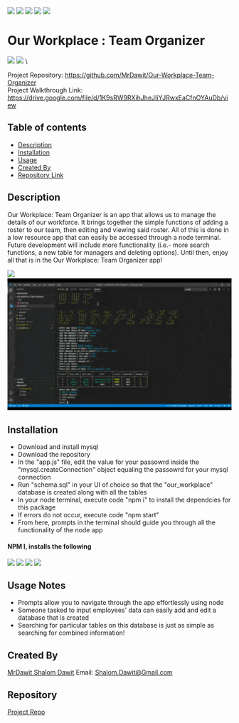 ![](https://camo.githubusercontent.com/0999ec20f1112070c606e117f61dd21177179f9b40d4f66b94adbb3978adeabb/68747470733a2f2f696d672e736869656c64732e696f2f62616467652f2d4769746875622d3138313731373f7374796c653d666c61742d737175617265266c6f676f3d476974487562266c6f676f436f6c6f723d7768697465)
![](https://camo.githubusercontent.com/3b0aa009716b20018a683fea7d5babb79de77fdb40279cbb1f8e862a813900b1/68747470733a2f2f696d672e736869656c64732e696f2f62616467652f2d56697375616c25323053747564696f253230436f64652d3233413946323f7374796c653d666c61742d737175617265266c6f676f3d56697375616c25323053747564696f253230436f6465266c6f676f436f6c6f723d7768697465)
![](https://camo.githubusercontent.com/e61cf3e57f9e13e971a157885cbe3464a0a63a7602cd8e2464594866f14bca65/68747470733a2f2f696d672e736869656c64732e696f2f62616467652f2d4e504d2d4342333833373f7374796c653d666c61742d737175617265266c6f676f3d4e504d266c6f676f436f6c6f723d7768697465)
![](https://camo.githubusercontent.com/a2e06d523388c52257c599dbc3a629e0af1564a123a662a6c20fbccfdb83d15e/68747470733a2f2f696d672e736869656c64732e696f2f62616467652f2d536c61636b2d4530313536333f7374796c653d666c61742d737175617265266c6f676f3d536c61636b266c6f676f436f6c6f723d7768697465)
![](https://camo.githubusercontent.com/591bad6b337378a164bc0239d9259f266f2ed01d3aa3006c68bef1336731d051/68747470733a2f2f696d672e736869656c64732e696f2f62616467652f5f2d4769742d3239326533333f7374796c653d666c61742d737175617265266c6f676f3d676974266c6f676f436f6c6f723d666666)

# Our Workplace : Team Organizer
![](https://img.shields.io/badge/Made%20with-Javascript-green)
![](https://camo.githubusercontent.com/cec92673ea713fa89ba2ae2033daf5851f6f39393ff5b93231aa707d424638d9/68747470733a2f2f696d672e736869656c64732e696f2f62616467652f2d4e6f64656a732d626c61636b3f7374796c653d666c61742d737175617265266c6f676f3d4e6f64652e6a73)   \

Project Repository: https://github.com/MrDawit/Our-Workplace-Team-Organizer \
Project Walkthrough Link: https://drive.google.com/file/d/1K9sRW9RXihJheJIiYJRwxEaCfnOYAuDb/view

## Table of contents
- [Description](#Description)
- [Installation](#Installation)
- [Usage](#Usage-Notes)
- [Created By](#Created-By)
- [Repository Link](#Repository)

## Description 
  Our Workplace: Team Organizer is an app that allows us to manage the details of our workforce. It brings together the simple functions of adding a roster to our team, then editing and viewing said roster.  All of this is done in a low resource app that can easily be accessed through a node terminal. Future development will include more functionality (i.e.- more search functions, a new table for managers and deleting options). Until then, enjoy all that is in the Our Workplace: Team Organizer app! 

<img src="./assets/our-workplace.gif" />


<img src="./assets/our-workplace.png" width="600" height="296" />

## Installation

* Download and install mysql 
* Download the repository 
* In the "app.js" file, edit the value for your passowrd inside the  "mysql.createConnection" object equaling the passowrd for your mysql connection 
* Run "schema.sql" in your UI of choice so that the "our_workplace" database is created along with all the tables 
* In your node terminal, execute code "npm i" to install the dependcies for this package 
* If errors do not occur, execute code "npm start" 
* From here, prompts in the terminal should guide you through all the functionality of the node app 

#### NPM I, installs the following
![](https://camo.githubusercontent.com/e1840b4e176feb06e47500d5d74d65041ac3f193192174097956f2bea2ceea5f/68747470733a2f2f696d672e736869656c64732e696f2f62616467652f2d4d7953514c2d4632393131313f7374796c653d666c61742d737175617265266c6f676f3d4d7953514c266c6f676f436f6c6f723d7768697465)
![](https://img.shields.io/badge/-mysq-red)
![](https://img.shields.io/badge/-inquirer-orange)
![](https://img.shields.io/badge/-console.table-blue)

## Usage Notes
* Prompts allow you to navigate through the app effortlessly using node
* Someone tasked to input employees' data can easily add and edit a database that is created
* Searching for particular tables on this database is just as simple as searching for combined information!


## Created By
[MrDawit Shalom Dawit](https://github.com/MrDawit)
Email: Shalom.Dawit@Gmail.com 

## Repository
[Project Repo](https://github.com/MrDawit/Our-Workplace-Team-Organizer)

